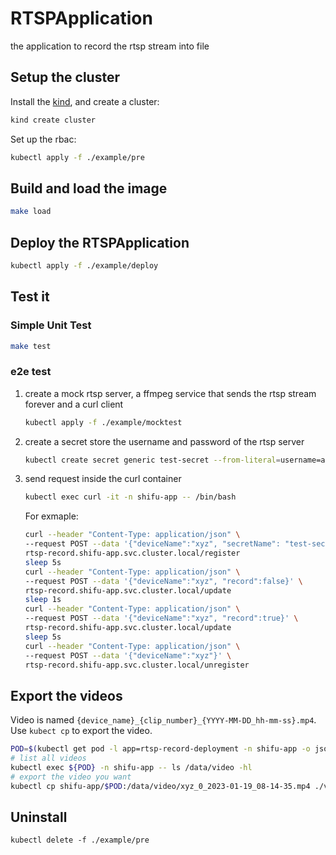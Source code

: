 # RTSPApplication
the application to record the rtsp stream into file

## Setup the cluster

Install the [kind](https://kind.sigs.k8s.io/docs/user/quick-start/#installation), and create a cluster:

```bash
kind create cluster
```

Set up the rbac:

```bash
kubectl apply -f ./example/pre
```

## Build and load the image

```bash
make load
```

## Deploy the RTSPApplication

```bash
kubectl apply -f ./example/deploy
```

## Test it

### Simple Unit Test

```bash
make test
```

### e2e test

1. create a mock rtsp server, a ffmpeg service that sends the rtsp stream forever and a curl client

   ```bash
   kubectl apply -f ./example/mocktest
   ```

2. create a secret store the username and password of the rtsp server

   ```bash
   kubectl create secret generic test-secret --from-literal=username=admin --from-literal=password=password -n shifu-app
   ```

3. send request inside the curl container

   ```bash
   kubectl exec curl -it -n shifu-app -- /bin/bash
   ```
   
   For exmaple:

   ```bash
   curl --header "Content-Type: application/json" \
   --request POST --data '{"deviceName":"xyz", "secretName": "test-secret", "serverAddress":"rtsp-server.shifu-app.svc.cluster.local:8554/mystream", "record":true}' \
   rtsp-record.shifu-app.svc.cluster.local/register
   sleep 5s
   curl --header "Content-Type: application/json" \
   --request POST --data '{"deviceName":"xyz", "record":false}' \
   rtsp-record.shifu-app.svc.cluster.local/update
   sleep 1s
   curl --header "Content-Type: application/json" \
   --request POST --data '{"deviceName":"xyz", "record":true}' \
   rtsp-record.shifu-app.svc.cluster.local/update
   sleep 5s
   curl --header "Content-Type: application/json" \
   --request POST --data '{"deviceName":"xyz"}' \
   rtsp-record.shifu-app.svc.cluster.local/unregister
   ```

## Export the videos

Video is named `{device_name}_{clip_number}_{YYYY-MM-DD_hh-mm-ss}.mp4`. Use `kubect cp` to export the video.

```bash
POD=$(kubectl get pod -l app=rtsp-record-deployment -n shifu-app -o jsonpath="{.items[0].metadata.name}")
# list all videos
kubectl exec ${POD} -n shifu-app -- ls /data/video -hl
# export the video you want
kubectl cp shifu-app/$POD:/data/video/xyz_0_2023-01-19_08-14-35.mp4 ./video_save_name.mp4
```

## Uninstall

```bah
kubectl delete -f ./example/pre
```
